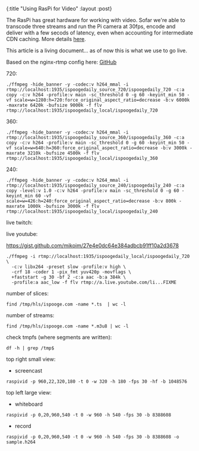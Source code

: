 {:title "Using RasPi for Video"
 :layout :post}

The RasPi has great hardware for working with video. Sofar we're able to transcode
three streams and run the Pi camera at 30fps, encode and deliver with a few secods
of latency, even when accounting for intermediate CDN caching. More details
[here](/2018-04-08-ispooge-live.html).

This article is a living document... as of now this is what we use to go live.

Based on the nginx-rtmp config here: [GitHub](https://github.com/harlanji/tinydatacenter/blob/c0e5db66198fede8bbf9ff6f0ba6a4cb8ea60ddb/rtmp-proxy-docker/nginx-ispooge.conf)

720:

`./ffmpeg -hide_banner -y -codec:v h264_mmal -i rtmp://localhost:1935/ispoogedaily_source_720/ispoogedaily_720 -c:a copy -c:v h264 -profile:v main -sc_threshold 0 -g 60 -keyint_min 50 -vf scale=w=1280:h=720:force_original_aspect_ratio=decrease -b:v 6000k -maxrate 6420k -bufsize 9000k -f flv rtmp://localhost:1935/ispoogedaily_local/ispoogedaily_720`

360:

`./ffmpeg -hide_banner -y -codec:v h264_mmal -i rtmp://localhost:1935/ispoogedaily_source_360/ispoogedaily_360 -c:a copy -c:v h264 -profile:v main -sc_threshold 0 -g 60 -keyint_min 50 -vf scale=w=640:h=360:force_original_aspect_ratio=decrease -b:v 3000k -maxrate 3210k -bufsize 4500k -f flv rtmp://localhost:1935/ispoogedaily_local/ispoogedaily_360`

240:

`./ffmpeg -hide_banner -y -codec:v h264_mmal -i rtmp://localhost:1935/ispoogedaily_source_240/ispoogedaily_240 -c:a copy -level:v 1.0 -c:v h264 -profile:v main -sc_threshold 0 -g 60 -keyint_min 60 -vf scale=w=426:h=240:force_original_aspect_ratio=decrease -b:v 800k -maxrate 1000k -bufsize 3000k -f flv rtmp://localhost:1935/ispoogedaily_local/ispoogedaily_240`


live twitch:

live youtube:


https://gist.github.com/mikoim/27e4e0dc64e384adbcb91ff10a2d3678

```
./ffmpeg -i rtmp://localhost:1935/ispoogedaily_local/ispoogedaily_720 \
  -c:v libx264 -preset slow -profile:v high \
  -crf 18 -coder 1 -pix_fmt yuv420p -movflags \
  +faststart -g 30 -bf 2 -c:a aac -b:a 384k \
  -profile:a aac_low -f flv rtmp://a.live.youtube.com/li...FIXME
```

number of slices:

`find /tmp/hls/ispooge.com -name *.ts  | wc -l`


number of streams:

`find /tmp/hls/ispooge.com -name *.m3u8 | wc -l`

check tmpfs (where segments are written):

`df -h | grep /tmp$`



top right small view:

* screencast

`raspivid -p 960,22,320,180 -t 0 -w 320 -h 180 -fps 30 -hf -b 1048576`


top left large view:

* whiteboard

`raspivid -p 0,20,960,540 -t 0 -w 960 -h 540 -fps 30 -b 8388608`

* record

`raspivid -p 0,20,960,540 -t 0 -w 960 -h 540 -fps 30 -b 8388608 -o sample.h264`

